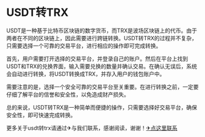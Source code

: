 # USDT转TRX

USDT是一种基于比特币区块链的数字货币，而TRX是波场区块链上的代币。由于两者在不同的区块链上，因此需要进行跨链转换。USDT转TRX的过程并不复杂，只需要选择一个可靠的交易平台，进行相应的操作即可完成转换。

首先，用户需要打开选择的交易平台，并登录自己的账户。然后在平台上找到USDT和TRX的兑换界面，输入需要兑换的数量并确认交易。在确认无误后，系统会自动进行转换，将USDT转换成TRX，并存入用户的钱包账户中。

需要注意的是，选择一个安全可靠的交易平台至关重要。在进行转换之前，一定要仔细了解平台的信誉和安全性，以免造成财产损失。

总的来说，USDT转TRX是一种简单而便捷的操作，只需要选择好交易平台，确保安全性，即可快速完成转换。

更多关于usdt转trx请通过✈与我们联系，感谢阅读，谢谢！[✈点这里联系](https://lm.k02.cc)